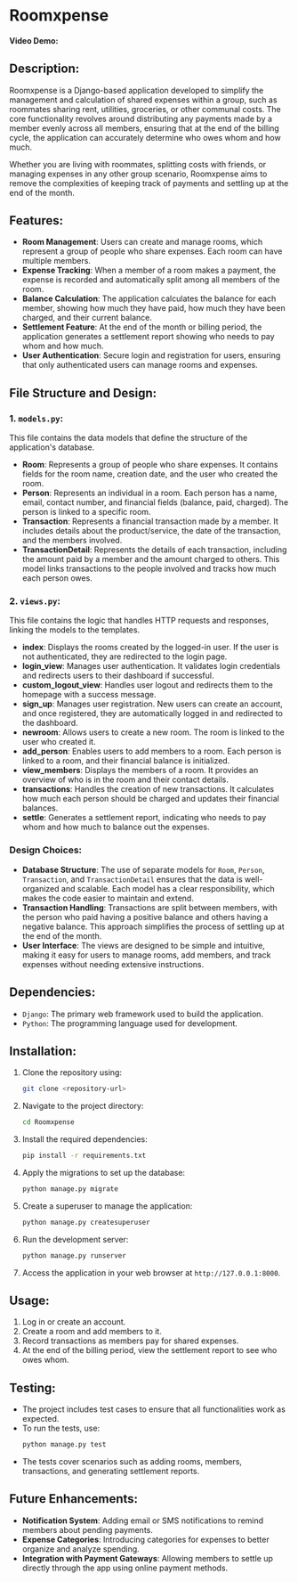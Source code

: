 # Roomxpense

#### Video Demo:  <URL HERE >

## Description:
Roomxpense is a Django-based application developed to simplify the management and calculation of shared expenses within a group, such as roommates sharing rent, utilities, groceries, or other communal costs. The core functionality revolves around distributing any payments made by a member evenly across all members, ensuring that at the end of the billing cycle, the application can accurately determine who owes whom and how much.

Whether you are living with roommates, splitting costs with friends, or managing expenses in any other group scenario, Roomxpense aims to remove the complexities of keeping track of payments and settling up at the end of the month.

## Features:
- **Room Management**: Users can create and manage rooms, which represent a group of people who share expenses. Each room can have multiple members.
- **Expense Tracking**: When a member of a room makes a payment, the expense is recorded and automatically split among all members of the room.
- **Balance Calculation**: The application calculates the balance for each member, showing how much they have paid, how much they have been charged, and their current balance.
- **Settlement Feature**: At the end of the month or billing period, the application generates a settlement report showing who needs to pay whom and how much.
- **User Authentication**: Secure login and registration for users, ensuring that only authenticated users can manage rooms and expenses.

## File Structure and Design:
### 1. `models.py`:
This file contains the data models that define the structure of the application's database.

- **Room**: Represents a group of people who share expenses. It contains fields for the room name, creation date, and the user who created the room.
- **Person**: Represents an individual in a room. Each person has a name, email, contact number, and financial fields (balance, paid, charged). The person is linked to a specific room.
- **Transaction**: Represents a financial transaction made by a member. It includes details about the product/service, the date of the transaction, and the members involved.
- **TransactionDetail**: Represents the details of each transaction, including the amount paid by a member and the amount charged to others. This model links transactions to the people involved and tracks how much each person owes.

### 2. `views.py`:
This file contains the logic that handles HTTP requests and responses, linking the models to the templates.

- **index**: Displays the rooms created by the logged-in user. If the user is not authenticated, they are redirected to the login page.
- **login_view**: Manages user authentication. It validates login credentials and redirects users to their dashboard if successful.
- **custom_logout_view**: Handles user logout and redirects them to the homepage with a success message.
- **sign_up**: Manages user registration. New users can create an account, and once registered, they are automatically logged in and redirected to the dashboard.
- **newroom**: Allows users to create a new room. The room is linked to the user who created it.
- **add_person**: Enables users to add members to a room. Each person is linked to a room, and their financial balance is initialized.
- **view_members**: Displays the members of a room. It provides an overview of who is in the room and their contact details.
- **transactions**: Handles the creation of new transactions. It calculates how much each person should be charged and updates their financial balances.
- **settle**: Generates a settlement report, indicating who needs to pay whom and how much to balance out the expenses.

### Design Choices:
- **Database Structure**: The use of separate models for `Room`, `Person`, `Transaction`, and `TransactionDetail` ensures that the data is well-organized and scalable. Each model has a clear responsibility, which makes the code easier to maintain and extend.
- **Transaction Handling**: Transactions are split between members, with the person who paid having a positive balance and others having a negative balance. This approach simplifies the process of settling up at the end of the month.
- **User Interface**: The views are designed to be simple and intuitive, making it easy for users to manage rooms, add members, and track expenses without needing extensive instructions.

## Dependencies:
- `Django`: The primary web framework used to build the application.
- `Python`: The programming language used for development.

## Installation:
1. Clone the repository using:
    ```bash
    git clone <repository-url>
    ```
2. Navigate to the project directory:
    ```bash
    cd Roomxpense
    ```
3. Install the required dependencies:
    ```bash
    pip install -r requirements.txt
    ```
4. Apply the migrations to set up the database:
    ```bash
    python manage.py migrate
    ```
5. Create a superuser to manage the application:
    ```bash
    python manage.py createsuperuser
    ```
6. Run the development server:
    ```bash
    python manage.py runserver
    ```
7. Access the application in your web browser at `http://127.0.0.1:8000`.

## Usage:
1. Log in or create an account.
2. Create a room and add members to it.
3. Record transactions as members pay for shared expenses.
4. At the end of the billing period, view the settlement report to see who owes whom.

## Testing:
- The project includes test cases to ensure that all functionalities work as expected.
- To run the tests, use:
    ```bash
    python manage.py test
    ```
- The tests cover scenarios such as adding rooms, members, transactions, and generating settlement reports.

## Future Enhancements:
- **Notification System**: Adding email or SMS notifications to remind members about pending payments.
- **Expense Categories**: Introducing categories for expenses to better organize and analyze spending.
- **Integration with Payment Gateways**: Allowing members to settle up directly through the app using online payment methods.
